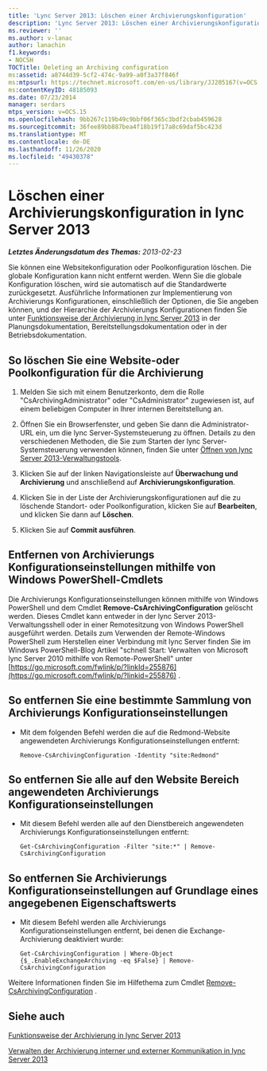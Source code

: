 ```yaml
---
title: 'Lync Server 2013: Löschen einer Archivierungskonfiguration'
description: 'Lync Server 2013: Löschen einer Archivierungskonfiguration.'
ms.reviewer: ''
ms.author: v-lanac
author: lanachin
f1.keywords:
- NOCSH
TOCTitle: Deleting an Archiving configuration
ms:assetid: a8744d39-5cf2-474c-9a99-a0f3a37f846f
ms:mtpsurl: https://technet.microsoft.com/en-us/library/JJ205167(v=OCS.15)
ms:contentKeyID: 48185093
ms.date: 07/23/2014
manager: serdars
mtps_version: v=OCS.15
ms.openlocfilehash: 9bb267c119b49c9bbf06f365c3bdf2cbab459628
ms.sourcegitcommit: 36fee89bb887bea4f18b19f17a8c69daf5bc423d
ms.translationtype: MT
ms.contentlocale: de-DE
ms.lasthandoff: 11/26/2020
ms.locfileid: "49430378"
---
```

# <a name="deleting-an-archiving-configuration-in-lync-server-2013"></a>Löschen einer Archivierungskonfiguration in lync Server 2013

<div data-xmlns="http://www.w3.org/1999/xhtml">

<div class="topic" data-xmlns="http://www.w3.org/1999/xhtml" data-msxsl="urn:schemas-microsoft-com:xslt" data-cs="https://msdn.microsoft.com/">

<div data-asp="https://msdn2.microsoft.com/asp">



</div>

<div id="mainSection">

<div id="mainBody">

<span> </span>

_**Letztes Änderungsdatum des Themas:** 2013-02-23_

Sie können eine Websitekonfiguration oder Poolkonfiguration löschen. Die globale Konfiguration kann nicht entfernt werden. Wenn Sie die globale Konfiguration löschen, wird sie automatisch auf die Standardwerte zurückgesetzt. Ausführliche Informationen zur Implementierung von Archivierungs Konfigurationen, einschließlich der Optionen, die Sie angeben können, und der Hierarchie der Archivierungs Konfigurationen finden Sie unter [Funktionsweise der Archivierung in lync Server 2013](lync-server-2013-how-archiving-works.md) in der Planungsdokumentation, Bereitstellungsdokumentation oder in der Betriebsdokumentation.

<div>

## <a name="to-delete-a-site-or-pool-configuration-for-archiving"></a>So löschen Sie eine Website-oder Poolkonfiguration für die Archivierung

1.  Melden Sie sich mit einem Benutzerkonto, dem die Rolle "CsArchivingAdministrator" oder "CsAdministrator" zugewiesen ist, auf einem beliebigen Computer in Ihrer internen Bereitstellung an.

2.  Öffnen Sie ein Browserfenster, und geben Sie dann die Administrator-URL ein, um die lync Server-Systemsteuerung zu öffnen. Details zu den verschiedenen Methoden, die Sie zum Starten der lync Server-Systemsteuerung verwenden können, finden Sie unter [Öffnen von lync Server 2013-Verwaltungstools](lync-server-2013-open-lync-server-administrative-tools.md).

3.  Klicken Sie auf der linken Navigationsleiste auf **Überwachung und Archivierung** und anschließend auf **Archivierungskonfiguration**.

4.  Klicken Sie in der Liste der Archivierungskonfigurationen auf die zu löschende Standort- oder Poolkonfiguration, klicken Sie auf **Bearbeiten**, und klicken Sie dann auf **Löschen**.

5.  Klicken Sie auf **Commit ausführen**.

</div>

<div>

## <a name="removing-archiving-configuration-settings-by-using-windows-powershell-cmdlets"></a>Entfernen von Archivierungs Konfigurationseinstellungen mithilfe von Windows PowerShell-Cmdlets

Die Archivierungs Konfigurationseinstellungen können mithilfe von Windows PowerShell und dem Cmdlet **Remove-CsArchivingConfiguration** gelöscht werden. Dieses Cmdlet kann entweder in der lync Server 2013-Verwaltungsshell oder in einer Remotesitzung von Windows PowerShell ausgeführt werden. Details zum Verwenden der Remote-Windows PowerShell zum Herstellen einer Verbindung mit lync Server finden Sie im Windows PowerShell-Blog Artikel "schnell Start: Verwalten von Microsoft lync Server 2010 mithilfe von Remote-PowerShell" unter [https://go.microsoft.com/fwlink/p/?linkId=255876](https://go.microsoft.com/fwlink/p/?linkid=255876) .

<div>

## <a name="to-remove-a-specified-collection-of-archiving-configuration-settings"></a>So entfernen Sie eine bestimmte Sammlung von Archivierungs Konfigurationseinstellungen

  - Mit dem folgenden Befehl werden die auf die Redmond-Website angewendeten Archivierungs Konfigurationseinstellungen entfernt:
    
        Remove-CsArchivingConfiguration -Identity "site:Redmond"

</div>

<div>

## <a name="to-remove-all-the-archiving-configuration-settings-applied-to-the-site-scope"></a>So entfernen Sie alle auf den Website Bereich angewendeten Archivierungs Konfigurationseinstellungen

  - Mit diesem Befehl werden alle auf den Dienstbereich angewendeten Archivierungs Konfigurationseinstellungen entfernt:
    
        Get-CsArchivingConfiguration -Filter "site:*" | Remove-CsArchivingConfiguration

</div>

<div>

## <a name="to-remove-archiving-configuration-settings-based-on-a-specified-property-value"></a>So entfernen Sie Archivierungs Konfigurationseinstellungen auf Grundlage eines angegebenen Eigenschaftswerts

  - Mit diesem Befehl werden alle Archivierungs Konfigurationseinstellungen entfernt, bei denen die Exchange-Archivierung deaktiviert wurde:
    
        Get-CsArchivingConfiguration | Where-Object {$_.EnableExchangeArchiving -eq $False} | Remove-CsArchivingConfiguration

</div>

Weitere Informationen finden Sie im Hilfethema zum Cmdlet [Remove-CsArchivingConfiguration](https://docs.microsoft.com/powershell/module/skype/Remove-CsArchivingConfiguration) .

</div>

<div>

## <a name="see-also"></a>Siehe auch


[Funktionsweise der Archivierung in lync Server 2013](lync-server-2013-how-archiving-works.md)  


[Verwalten der Archivierung interner und externer Kommunikation in lync Server 2013](lync-server-2013-managing-the-archiving-of-internal-and-external-communications.md)  
  

</div>

</div>

<span> </span>

</div>

</div>

</div>


